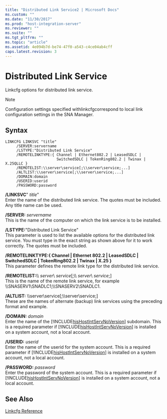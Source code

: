 ```yaml
---
title: "Distributed Link Service2 | Microsoft Docs"
ms.custom: ""
ms.date: "11/30/2017"
ms.prod: "host-integration-server"
ms.reviewer: ""
ms.suite: ""
ms.tgt_pltfrm: ""
ms.topic: "article"
ms.assetid: 4e094b7d-be74-47f0-a543-c4ce04ab4cff
caps.latest.revision: 3
---
```

# Distributed Link Service
Linkcfg options for distributed link service.  
  
> [!NOTE]
>  Configuration settings specified withlinkcfgcorrespond to local link configuration settings in the SNA Manager.  
  
## Syntax  
  
```  
LINKCFG LINKSVC "title"  
     /SERVER:servername  
     /LSTYPE:"Distributed Link Service"  
     /REMOTELINKTYPE:{ Channel | Ethernet802.2 | LeasedSDLC |   
                       SwitchedSDLC | TokenRing802.2 | Twinax | X.25QLLC }  
     /REMOTELIST:\\server\service[;\\server\service;...]  
     /ALTLIST:\\server\service[;\\server\service;...]  
     /DOMAIN:domain  
     /USERID:userid  
     /PASSWORD:password  
```  
  
 **/LINKSVC**" *title*"  
 Enter the name of the distributed link service. The quotes must be included. Any title name can be used.  
  
 **/SERVER:** *servername*  
 This is the name of the computer on which the link service is to be installed.  
  
 **/LSTYPE:**"Distributed Link Service"  
 This parameter is used to list the available options for the distributed link service. You must type in the exact string as shown above for it to work correctly. The quotes must be included.  
  
 **/REMOTELINKTYPE:{ Channel &#124; Ethernet 802.2 &#124; LeasedSDLC &#124; SwitchedSDLC &#124; TokenRing802.2 &#124; Twinax &#124; X.25 }**  
 This parameter defines the remote link type for the distributed link service.  
  
 **/REMOTELIST:**\\\ *server*\ *service*[;\\\ *server*\ *service*;]  
 This is the name of the remote link service, for example \\\SNASERV1\SNADLC1;\\\SNASERV2\SNADLC1.  
  
 **/ALTLIST:** \\\server\service[;\\\server\service;]  
 These are the names of alternate (backup) link services using the preceding format and example.  
  
 **/DOMAIN:** *domain*  
 Enter the name of the [!INCLUDE[hisHostIntServNoVersion](../includes/hishostintservnoversion-md.md)] subdomain.  This is a required parameter if [!INCLUDE[hisHostIntServNoVersion](../includes/hishostintservnoversion-md.md)] is installed on a system account, not a local account.  
  
 **/USERID:** *userid*  
 Enter the name of the userid for the system account.  This is a required parameter if [!INCLUDE[hisHostIntServNoVersion](../includes/hishostintservnoversion-md.md)] is installed on a system account, not a local account.  
  
 **/PASSWORD:** *password*  
 Enter the password of the system account.  This is a required parameter if [!INCLUDE[hisHostIntServNoVersion](../includes/hishostintservnoversion-md.md)] is installed on a system account, not a local account.  
  
## See Also  
 [Linkcfg Reference](../HIS2010/linkcfg-reference1.md)